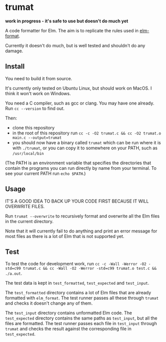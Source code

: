 # trumat

**work in progress - it's safe to use but doesn't do much yet**

A code formatter for Elm. The aim is to replicate the rules used in [elm-format](https://github.com/avh4/elm-format).

Currently it doesn't do much, but is well tested and shouldn't do any damage.

## Install

You need to build it from source.

It's currently only tested on Ubuntu Linux, but should work on MacOS. I think it won't work on Windows.

You need a C compiler, such as gcc or clang. You may have one already. Run `cc --version` to find out.

Then:

- clone this repository
- in the root of this repository run `cc -c -O2 trumat.c && cc -O2 trumat.o main.c --output=trumat`
- you should now have a binary called `trumat` which can be run where it is with `./trumat`, or you can copy it to somewhere on your PATH, such as `/usr/local/bin`

(The PATH is an environment variable that specifies the directories that contain the programs you can run directly by name from your terminal. To see your current PATH run `echo $PATH`.)

## Usage

IT'S A GOOD IDEA TO BACK UP YOUR CODE FIRST BECAUSE IT WILL OVERWRITE FILES.

Run `trumat --overwrite` to recursively format and overwrite all the Elm files in the current directory.

Note that it will currently fail to do anything and print an error message for most files as there is a lot of Elm that is not supported yet.

## Test

To test the code for development work, run `cc -c -Wall -Werror -O2 -std=c99 trumat.c && cc -Wall -O2 -Werror -std=c99 trumat.o test.c && ./a.out`.

The test data is kept in `test_formatted`, `test_expected` and `test_input`.

The `test_formatted` directory contains a lot of Elm files that are already formatted with `elm_format`. The test runner passes all these through `trumat` and checks it doesn't change any of them.

The `test_input` directory contains unformatted Elm code. The `test_expected` directory contains the same paths as `test_input`, but all the files are formatted. The test runner passes each file in `test_input` through `trumat` and checks the result against the corresponding file in `test_expected`.

